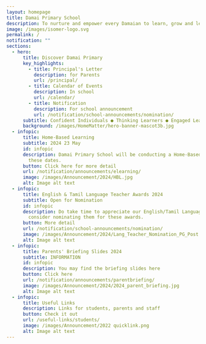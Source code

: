 ```yaml
---
layout: homepage
title: Damai Primary School
description: To nurture and empower every Damaian to learn, grow and lead.
image: /images/isomer-logo.svg
permalink: /
notification: ""
sections:
  - hero:
      title: Discover Damai Primary
      key_highlights:
        - title: Principal's Letter
          description: for Parents
          url: /principal/
        - title: Calendar of Events
          description: In school
          url: /calendar/
        - title: Notification
          description: For school announcement
          url: /notification/school-announcements/nomination/
      subtitle: Confident Individuals ● Thinking Learners ● Engaged Leaders
      background: /images/HomeMatter/hero-banner-mascot3b.jpg
  - infopic:
      title: Home-Based Learning
      subtitle: 2024 23 May
      id: infopic
      description: Damai Primary School will be conducting a Home-Based Learning on
        these dates.
      button: Click here for more detail
      url: /notification/announcements/elearning/
      image: /images/Announcement/2024/HBL.jpg
      alt: Image alt text
  - infopic:
      title: English & Tamil Language Teacher Awards 2024
      subtitle: Open for Nomination
      id: infopic
      description: Do take time to appreciate our English/Tamil Language teachers and
        consider nominating them for these awards.
      button: More detail
      url: /notification/school-announcements/nomination/
      image: /images/Announcement/2024/Lang_Teacher_Nomination_PG_Post.png
      alt: Image alt text
  - infopic:
      title: Parents' Briefing Slides 2024
      subtitle: INFORMATION
      id: infopic
      description: You may find the briefing slides here
      button: Click here
      url: /notification/announcements/parentbriefing/
      image: /images/Announcement/2024/2024_parent_briefing.jpg
      alt: Image alt text
  - infopic:
      title: Useful Links
      description: Links for students, parents and staff
      button: Check it out
      url: /useful-links/students/
      image: /images/Announcement/2022 quicklink.png
      alt: Image alt text
---
```


